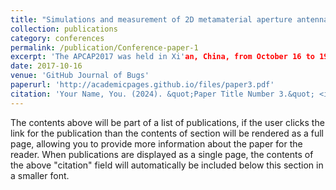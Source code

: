 ```yaml
---
title: "Simulations and measurement of 2D metamaterial aperture antenna"
collection: publications
category: conferences
permalink: /publication/Conference-paper-1
excerpt: 'The APCAP2017 was held in Xi'an, China, from October 16 to 19, 2017.'
date: 2017-10-16
venue: 'GitHub Journal of Bugs'
paperurl: 'http://academicpages.github.io/files/paper3.pdf'
citation: 'Your Name, You. (2024). &quot;Paper Title Number 3.&quot; <i>GitHub Journal of Bugs</i>. 1(3).'
---
```


The contents above will be part of a list of publications, if the user clicks the link for the publication than the contents of section will be rendered as a full page, allowing you to provide more information about the paper for the reader. When publications are displayed as a single page, the contents of the above "citation" field will automatically be included below this section in a smaller font.
